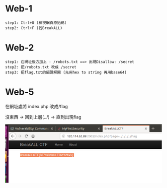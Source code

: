 # Web-1
```
step1: Ctrl+U (檢視網頁原始碼)
step2: Ctrl+F (找BreakALL)
```

# Web-2
```
step1: 在網址後方加上 : /robots.txt ==> 出現Disallow: /secret 
step2: 把/robots.txt 改成 /secret
step3: 把flag.txt的編碼解開 (先用hex to string 再用base64)
```

# Web-5

在網址處將 index.php 改成/flag

沒東西 -> 回到上層(../) -> 直到出現flag

![yourdearstudenthomework](/picture/web5.PNG)
